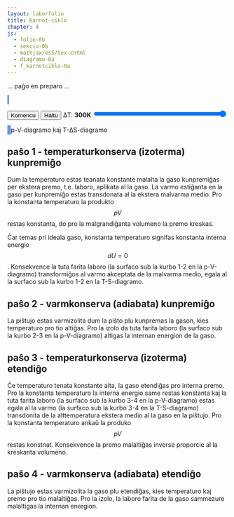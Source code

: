 ```yaml
---
layout: laborfolio
title: Karnot-ciklo
chapter: 4
js:
  - folio-0b
  - sekcio-0b  
  - mathjax/es5/tex-chtml
  - diagramo-0a 
  - f_karnotciklo-0a
---
```


... paĝo en preparo ...

<!--
https://de.wikipedia.org/wiki/Carnot-Prozess

-->


<style>
    canvas {
        border: 2px solid cornflowerblue;
    }
</style>

<canvas id="karnot" width="300" height="300"></canvas>

<button id="starto">Komencu</button>
<button id="halto">Haltu</button>
ΔT: <b id="temperaturo_info">300K</b>
<input type="range" id="temperaturo" style="width: 50em; max-width: 60%" min="30" max="300" value="300" step="10" onchange="aktualigo()" oninput="aktualigo_info()">


<canvas id="pV_dgr" width="300" height="300"></canvas>
<canvas id="TS_dgr" width="300" height="300"></canvas>
p-V-diagramo kaj T-ΔS-diagramo

<script>

const T1 = 293.15;
let T2 = T1 + 300; // +30 .. +300

const p_max = 2e6;
const V_max = 2.5e-2;
const S_max = 10;

const karnot = document.getElementById("karnot");
const modelo = new Diagramo(karnot);

pV_dgr = document.getElementById("pV_dgr");
TS_dgr = document.getElementById("TS_dgr");
dpV = new Diagramo(pV_dgr);
dTS = new Diagramo(TS_dgr);

const kciklo = new KCiklo(T1,T2);
kciklo.kiam_sekva = function(al) {
    if (al == "Tk_V-") {
        // viŝu la diagramojn antaŭ venonta ciklo
        preparo();
    }
}

const intervalo = 50; // 100 = 100 ms
let ripetoj;

ĝi('#temperaturo').value = 300;
ĝi("#halto").disabled = true;

kiam_klako("#starto",() => {
    eksperimento();
    ĝi("#halto").disabled = false;
});

kiam_klako("#halto",() => {
    if (ripetoj) clearTimeout(ripetoj.p);
});

function aktualigo() {
    T2 = T1 + parseInt(ĝi('#temperaturo').value);
    modelo_pentru();
}

function aktualigo_info() {
    const temp = ĝi('#temperaturo').value;
    ĝi('#temperaturo_info').textContent = temp + 'K';
}

// pentru sen jam movi...
modelo_pentru();
preparo();

// donas koloron al temperatur-valoroj inter T1 kaj T2;
function Tkoloro(T) {
    const h = Diagramo.kolorvaloro(T,T1-10,T2+10);
    return Diagramo.hsl2hex(h,90,45);
}

function preparo() {
    dpV.viŝu();
    dpV.skalo_y(0,p_max/1e5,1,5,0,"·10⁵Pa");
    dpV.skalo_x(0,V_max*1000,1,10,0,"dm³");

    dTS.viŝu();
    const T_min = Math.floor(T1/100)*100;
    const T_max = Math.ceil(T2/100)*100;
    dTS.skalo_y(T_min,T_max,10,50,0,"K");
    dTS.skalo_x(-1,S_max,1,1,0,"J/K");
}

/**
 * Pentras la piŝton kaj medion de la Karnot-modelo
 */
function modelo_pentru() {
    modelo.viŝu(); // ĉu necesas ĉiufoje?

    const paŝo = kciklo.paŝo;
    const T = kciklo.gaso.temperaturo;
    const V = kciklo.gaso.volumeno;

    const h = karnot.height;
    const sk = 7; // skalfaktoro por y-koordinatoj

    // alteco de piŝto super la fundo (ĉe 360px)
    const py = h-40 - 1000*V*sk; // 1000l = 1m³, ni sk-obligas tiel, ke
        // 1mol ĉe 20°C = 24l = sk*24 px
    const y12 = h-40 - 1000*kciklo.V12*sk;
    const y34 = h-40 - 1000*kciklo.V12*sk;

    if (py>h-50) debugger;


    function medio() {
        // medio
        const koloro = (
            paŝo.startsWith("Qk")? "#777" :
            (paŝo == "Tk_V-"? Tkoloro(T1) : Tkoloro(T2))
        );
        // varma  kaj malvarma provizoj
        modelo.rektangulo(0,0,80,h,Tkoloro(T2));
        modelo.rektangulo(220,0,300,h,Tkoloro(T1));

        modelo.teksto_x(40,100,T2+" K");
        modelo.teksto_x(260,100,T1+" K","white");

        // medio-koloro laŭ temperaturo...
        modelo.rektangulo(80,0,140,h,koloro);

        if (paŝo == "Tk_V-" || paŝo.startsWith("Qk")) {
            modelo.linio(80,0,80,h);
        } 
        if (paŝo == "Tk_V+" || paŝo.startsWith("Qk")) {
            modelo.linio(220,0,220,h);
        }
        //modelo.linio(220,20,220,h);
    }

    function gasujo() {
        // ciklo-ŝaltilo
        function nazo_md(alto) {
            modelo.linio(100,alto,104,alto);
            modelo.linio(100,alto+4,104,alto);
        }
        function nazo_d(alto) {
            modelo.linio(200,alto-4,196,alto);
            modelo.linio(200,alto,196,alto);
        }

        // gasujo
        const koloro = Tkoloro(T);
        modelo.rektangulo(100,0,100,h-40,"#fff");
        modelo.rektangulo(100,py,100,h-40-py,koloro);
        modelo.linio(100,0,100,h-40);
        modelo.linio(100,h-40,200,h-40);
        modelo.linio(200,0,200,h-40);

        // altec-markoj por avanci en la ciklo al varmkonserva paŝo, t.e. medioŝanĝo al izola
        nazo_d(y12);
        nazo_md(y34);
    }

    function piŝto() {
        //modelo.linio(101,200,199,200,"#bbb",10);
        modelo.rektangulo_h3k(101,py-10,98,10,"#eee","#bbb","#999");
        modelo.rektangulo_h3k(120,py-10-80,60,80,"#eee","#bbb","#999");
    }

    medio();
    gasujo();
    piŝto()
}

function diagramo_pentru() {
    const koloro = Tkoloro(kciklo.gaso.temperaturo);

    let k = dpV.koord_xy(kciklo.gaso.volumeno*1000,kciklo.gaso.premo()/1e5);
    dpV.punkto(k.x,k.y,1,koloro);

    k = dTS.koord_xy(kciklo.entropio(),kciklo.gaso.temperaturo);
    dTS.punkto(k.x,k.y,1,koloro);
}


function paŝu() {
    kciklo.iteracio();

    modelo_pentru();
    diagramo_pentru();
    //valoroj();
}


function eksperimento() {    
    if (ripetoj) clearTimeout(ripetoj.p);

    preparo();
    ripetoj = ripetu(
        () => {
            paŝu();
            return true; // ni ne haltos antaŭ butonpremo [Haltu]...(idealgaso.T < d_larĝo);
        },
        intervalo
    )
}


</script>

## paŝo 1 - temperaturkonserva (izoterma) kunpremiĝo

Dum la temperaturo estas teanata konstante malalta la gaso kunpremiĝas per ekstera premo, t.e. laboro, aplikata al la gaso.
La varmo estiĝanta en la gaso per kunpremiĝo estas transdonata al la ekstera malvarma medio. Pro la konstanta temperaturo
la produkto $$pV$$ restas konstanta, do pro la malgrandiĝanta volumeno la premo kreskas.

Ĉar temas pri ideala gaso, konstanta temperaturo signifas konstanta interna energio $$dU = 0$$. Konsekvence la tuta farita laboro
(la surfaco sub la kurbo 1-2 en la p-V-diagramo) transformiĝos al varmo akceptata de la malvarma medio, egala al la surfaco 
sub la kurbo 1-2 en la T-S-diagramo.

## paŝo 2 - varmkonserva (adiabata) kunpremiĝo

La piŝtujo estas varmizolita dum la piŝto plu kunpremas la gason, kies temperaturo pro tio altiĝas. Pro la izolo da tuta farita laboro
(la surfaco sub la kurbo 2-3 en la p-V-diagramo) altigas la internan energion de la gaso.

## paŝo 3 - temperaturkonserva (izoterma) etendiĝo

Ĉe temperaturo tenata konstante alta, la gaso etendiĝas pro interna premo. Pro la konstanta temperaturo la interna energio same
restas konstanta kaj la tuta farita laboro (la surfaco sub la kurbo 3-4 en la p-V-diagramo) estas
egala al la varmo (la surfaco sub la kurbo 3-4 en la T-S-diagramo) transdonita de la alttemperatura ekstera medio al la gaso en la piŝtujo.
Pro la konstanta temperaturo ankaŭ la produko $$pV$$ restas konstnat. Konsekvence la premo malaltiĝas inverse proporcie al la kreskanta volumeno.

## paŝo 4 - varmkonserva (adiabata) etendiĝo

La piŝtujo estas varmizolita la gaso plu etendiĝas, kies temperaturo kaj premo pro tio malaltiĝas. Pro la izolo, la laboro farita de la gaso sammezure malaltigas la internan energion.
